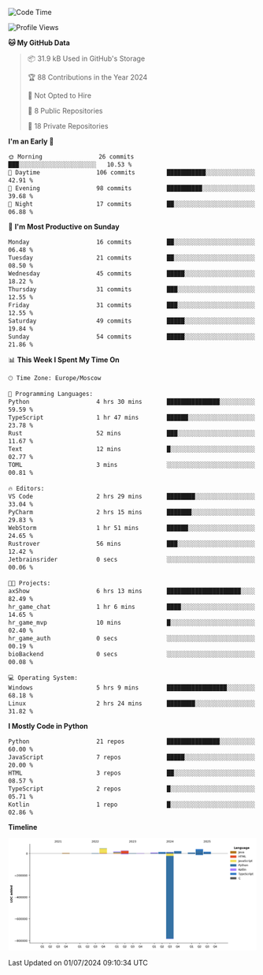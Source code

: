 <!--START_SECTION:waka-->
![Code Time](http://img.shields.io/badge/Code%20Time-382%20hrs%204%20mins-blue)

![Profile Views](http://img.shields.io/badge/Profile%20Views-0-blue)

**🐱 My GitHub Data** 

> 📦 31.9 kB Used in GitHub's Storage 
 > 
> 🏆 88 Contributions in the Year 2024
 > 
> 🚫 Not Opted to Hire
 > 
> 📜 8 Public Repositories 
 > 
> 🔑 18 Private Repositories 
 > 
**I'm an Early 🐤** 

```text
🌞 Morning                26 commits          ███░░░░░░░░░░░░░░░░░░░░░░   10.53 % 
🌆 Daytime                106 commits         ███████████░░░░░░░░░░░░░░   42.91 % 
🌃 Evening                98 commits          ██████████░░░░░░░░░░░░░░░   39.68 % 
🌙 Night                  17 commits          ██░░░░░░░░░░░░░░░░░░░░░░░   06.88 % 
```
📅 **I'm Most Productive on Sunday** 

```text
Monday                   16 commits          ██░░░░░░░░░░░░░░░░░░░░░░░   06.48 % 
Tuesday                  21 commits          ██░░░░░░░░░░░░░░░░░░░░░░░   08.50 % 
Wednesday                45 commits          █████░░░░░░░░░░░░░░░░░░░░   18.22 % 
Thursday                 31 commits          ███░░░░░░░░░░░░░░░░░░░░░░   12.55 % 
Friday                   31 commits          ███░░░░░░░░░░░░░░░░░░░░░░   12.55 % 
Saturday                 49 commits          █████░░░░░░░░░░░░░░░░░░░░   19.84 % 
Sunday                   54 commits          █████░░░░░░░░░░░░░░░░░░░░   21.86 % 
```


📊 **This Week I Spent My Time On** 

```text
🕑︎ Time Zone: Europe/Moscow

💬 Programming Languages: 
Python                   4 hrs 30 mins       ███████████████░░░░░░░░░░   59.59 % 
TypeScript               1 hr 47 mins        ██████░░░░░░░░░░░░░░░░░░░   23.78 % 
Rust                     52 mins             ███░░░░░░░░░░░░░░░░░░░░░░   11.67 % 
Text                     12 mins             █░░░░░░░░░░░░░░░░░░░░░░░░   02.77 % 
TOML                     3 mins              ░░░░░░░░░░░░░░░░░░░░░░░░░   00.81 % 

🔥 Editors: 
VS Code                  2 hrs 29 mins       ████████░░░░░░░░░░░░░░░░░   33.04 % 
PyCharm                  2 hrs 15 mins       ███████░░░░░░░░░░░░░░░░░░   29.83 % 
WebStorm                 1 hr 51 mins        ██████░░░░░░░░░░░░░░░░░░░   24.65 % 
Rustrover                56 mins             ███░░░░░░░░░░░░░░░░░░░░░░   12.42 % 
Jetbrainsrider           0 secs              ░░░░░░░░░░░░░░░░░░░░░░░░░   00.06 % 

🐱‍💻 Projects: 
axShow                   6 hrs 13 mins       █████████████████████░░░░   82.49 % 
hr_game_chat             1 hr 6 mins         ████░░░░░░░░░░░░░░░░░░░░░   14.65 % 
hr_game_mvp              10 mins             █░░░░░░░░░░░░░░░░░░░░░░░░   02.40 % 
hr_game_auth             0 secs              ░░░░░░░░░░░░░░░░░░░░░░░░░   00.19 % 
bioBackend               0 secs              ░░░░░░░░░░░░░░░░░░░░░░░░░   00.08 % 

💻 Operating System: 
Windows                  5 hrs 9 mins        █████████████████░░░░░░░░   68.18 % 
Linux                    2 hrs 24 mins       ████████░░░░░░░░░░░░░░░░░   31.82 % 
```

**I Mostly Code in Python** 

```text
Python                   21 repos            ███████████████░░░░░░░░░░   60.00 % 
JavaScript               7 repos             █████░░░░░░░░░░░░░░░░░░░░   20.00 % 
HTML                     3 repos             ██░░░░░░░░░░░░░░░░░░░░░░░   08.57 % 
TypeScript               2 repos             █░░░░░░░░░░░░░░░░░░░░░░░░   05.71 % 
Kotlin                   1 repo              █░░░░░░░░░░░░░░░░░░░░░░░░   02.86 % 
```



**Timeline**

![Lines of Code chart](https://raw.githubusercontent.com/adlemx/adlemx/main/assets/bar_graph.png)


 Last Updated on 01/07/2024 09:10:34 UTC
<!--END_SECTION:waka-->
